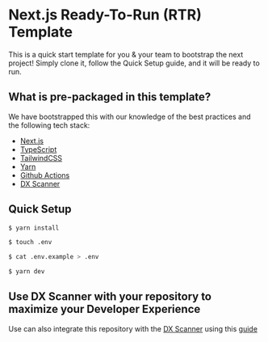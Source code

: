 # Next.js Ready-To-Run (RTR) Template

This is a quick start template for you & your team to bootstrap the next project! Simply clone it, follow the Quick Setup guide, and it will be ready to run.

## What is pre-packaged in this template?

We have bootstrapped this with our knowledge of the best practices and the following tech stack:

- [Next.js](https://github.com/vercel/next.js/)
- [TypeScript](https://github.com/microsoft/TypeScript)
- [TailwindCSS](https://github.com/tailwindlabs/tailwindcss)
- [Yarn](https://github.com/yarnpkg/yarn)
- [Github Actions](https://docs.github.com/en/actions)
- [DX Scanner](https://dxscanner.io/)

## Quick Setup

```bash
$ yarn install

$ touch .env

$ cat .env.example > .env

$ yarn dev
```

## Use DX Scanner with your repository to maximize your Developer Experience

Use can also integrate this repository with the [DX Scanner](https://dxscanner.io/) using this [guide](https://dxscanner.io/documentation/how-to-integrate-dx-scanner-into-github-ci)
